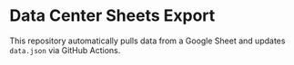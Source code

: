 # Data Center Sheets Export

This repository automatically pulls data from a Google Sheet and updates `data.json` via GitHub Actions.